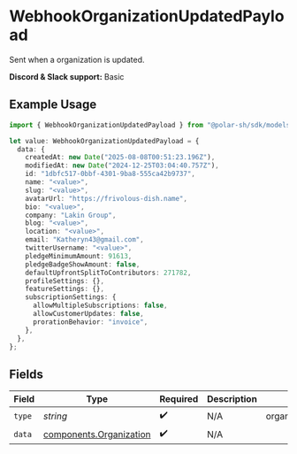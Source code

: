 # WebhookOrganizationUpdatedPayload

Sent when a organization is updated.

**Discord & Slack support:** Basic

## Example Usage

```typescript
import { WebhookOrganizationUpdatedPayload } from "@polar-sh/sdk/models/components/webhookorganizationupdatedpayload.js";

let value: WebhookOrganizationUpdatedPayload = {
  data: {
    createdAt: new Date("2025-08-08T00:51:23.196Z"),
    modifiedAt: new Date("2024-12-25T03:04:40.757Z"),
    id: "1dbfc517-0bbf-4301-9ba8-555ca42b9737",
    name: "<value>",
    slug: "<value>",
    avatarUrl: "https://frivolous-dish.name",
    bio: "<value>",
    company: "Lakin Group",
    blog: "<value>",
    location: "<value>",
    email: "Katheryn43@gmail.com",
    twitterUsername: "<value>",
    pledgeMinimumAmount: 91613,
    pledgeBadgeShowAmount: false,
    defaultUpfrontSplitToContributors: 271782,
    profileSettings: {},
    featureSettings: {},
    subscriptionSettings: {
      allowMultipleSubscriptions: false,
      allowCustomerUpdates: false,
      prorationBehavior: "invoice",
    },
  },
};
```

## Fields

| Field                                                              | Type                                                               | Required                                                           | Description                                                        | Example                                                            |
| ------------------------------------------------------------------ | ------------------------------------------------------------------ | ------------------------------------------------------------------ | ------------------------------------------------------------------ | ------------------------------------------------------------------ |
| `type`                                                             | *string*                                                           | :heavy_check_mark:                                                 | N/A                                                                | organization.updated                                               |
| `data`                                                             | [components.Organization](../../models/components/organization.md) | :heavy_check_mark:                                                 | N/A                                                                |                                                                    |